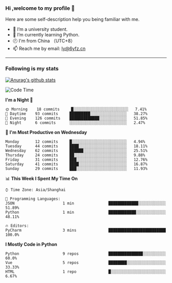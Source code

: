 ### Hi ,welcome to my profile 👋
Here are some self-description help you being familiar with me.
<!--
**liuyunfz/liuyunfz** is a ✨ _special_ ✨ repository because its `README.md` (this file) appears on your GitHub profile.
- 👯 I’m looking to collaborate on ...
- 🤔 I’m looking for help with ...
Here are some ideas to get you started:
-->
- 🏫 I’m a university student.
- 💪 I’m currently learning Python.
- 🕗 I'm from China （UTC+8）
- 📫 Reach me by email: [ly@6yfz.cn](mailto:ly@6yfz.cn)
  
---
### Following is my stats
  
[![Anurag's github stats](https://github-readme-stats.vercel.app/api?username=liuyunfz)](https://github.com/anuraghazra/github-readme-stats)
  
<!--START_SECTION:waka-->
![Code Time](http://img.shields.io/badge/Code%20Time-269%20hrs%2017%20mins-blue)

**I'm a Night 🦉** 

```text
🌞 Morning    18 commits     █░░░░░░░░░░░░░░░░░░░░░░░░   7.41% 
🌆 Daytime    93 commits     █████████░░░░░░░░░░░░░░░░   38.27% 
🌃 Evening    126 commits    █████████████░░░░░░░░░░░░   51.85% 
🌙 Night      6 commits      ░░░░░░░░░░░░░░░░░░░░░░░░░   2.47%

```
📅 **I'm Most Productive on Wednesday** 

```text
Monday       12 commits     █░░░░░░░░░░░░░░░░░░░░░░░░   4.94% 
Tuesday      44 commits     ████░░░░░░░░░░░░░░░░░░░░░   18.11% 
Wednesday    62 commits     ██████░░░░░░░░░░░░░░░░░░░   25.51% 
Thursday     24 commits     ██░░░░░░░░░░░░░░░░░░░░░░░   9.88% 
Friday       31 commits     ███░░░░░░░░░░░░░░░░░░░░░░   12.76% 
Saturday     41 commits     ████░░░░░░░░░░░░░░░░░░░░░   16.87% 
Sunday       29 commits     ███░░░░░░░░░░░░░░░░░░░░░░   11.93%

```


📊 **This Week I Spent My Time On** 

```text
⌚︎ Time Zone: Asia/Shanghai

💬 Programming Languages: 
JSON                     1 min               █████████████░░░░░░░░░░░░   51.89% 
Python                   1 min               ████████████░░░░░░░░░░░░░   48.11%

🔥 Editors: 
PyCharm                  3 mins              █████████████████████████   100.0%

```

**I Mostly Code in Python** 

```text
Python                   9 repos             ███████████████░░░░░░░░░░   60.0% 
Vue                      5 repos             ████████░░░░░░░░░░░░░░░░░   33.33% 
HTML                     1 repo              █░░░░░░░░░░░░░░░░░░░░░░░░   6.67%

```



<!--END_SECTION:waka-->
